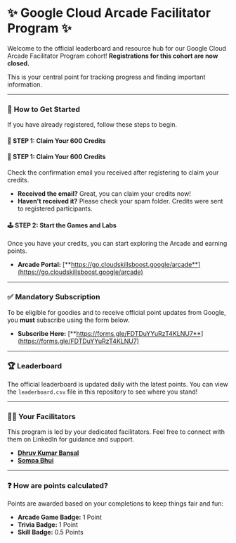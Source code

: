 # ✨ Google Cloud Arcade Facilitator Program ✨

Welcome to the official leaderboard and resource hub for our Google Cloud Arcade Facilitator Program cohort! **Registrations for this cohort are now closed.**

This is your central point for tracking progress and finding important information.

---

### 🚀 **How to Get Started**

If you have already registered, follow these steps to begin.

#### **🎁 STEP 1: Claim Your 600 Credits**
#### **🎁 STEP 1: Claim Your 600 Credits**

Check the confirmation email you received after registering to claim your credits.

-   **Received the email?** Great, you can claim your credits now!
-   **Haven't received it?** Please check your spam folder. Credits were sent to registered participants.

#### **🕹️ STEP 2: Start the Games and Labs**

Once you have your credits, you can start exploring the Arcade and earning points.

-   **Arcade Portal:** [**https://go.cloudskillsboost.google/arcade**](https://go.cloudskillsboost.google/arcade)

---

### ✅ **Mandatory Subscription**

To be eligible for goodies and to receive official point updates from Google, you **must** subscribe using the form below.

-   **Subscribe Here:** [**https://forms.gle/FDTDuYYuRzT4KLNU7**](https://forms.gle/FDTDuYYuRzT4KLNU7)

---

### 🏆 **Leaderboard**

The official leaderboard is updated daily with the latest points. You can view the `leaderboard.csv` file in this repository to see where you stand!

---

### 👨‍🏫 **Your Facilitators**

This program is led by your dedicated facilitators. Feel free to connect with them on LinkedIn for guidance and support.

-   [**Dhruv Kumar Bansal**](https://www.linkedin.com/in/dhruvkumarbansal/)
-   [**Sompa Bhui**](https://www.linkedin.com/in/sompa-bhui-406b232b6/)

---

### ❓ **How are points calculated?**

Points are awarded based on your completions to keep things fair and fun:

-   **Arcade Game Badge:** 1 Point
-   **Trivia Badge:** 1 Point
-   **Skill Badge:** 0.5 Points
